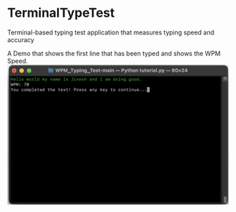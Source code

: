 # TerminalTypeTest

Terminal-based typing test application that measures typing speed and accuracy

A Demo that shows the first line that has been typed and shows the WPM Speed.
![TypeTest Demo](./TypeTest_Demo.png)
